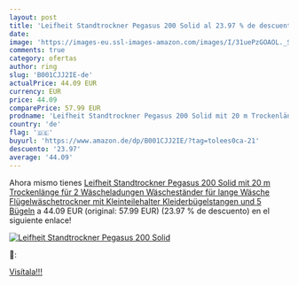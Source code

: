 ```yaml
---
layout: post
title: 'Leifheit Standtrockner Pegasus 200 Solid al 23.97 % de descuento'
date: 
image: 'https://images-eu.ssl-images-amazon.com/images/I/31uePzGOAOL._SL200_.jpg'
comments: true
category: ofertas
author: ring
slug: 'B001CJJ2IE-de'
actualPrice: 44.09 EUR
currency: EUR
price: 44.09
comparePrice: 57.99 EUR
prodname: 'Leifheit Standtrockner Pegasus 200 Solid mit 20 m Trockenlänge für 2 Wäscheladungen  Wäscheständer für lange Wäsche  Flügelwäschetrockner mit Kleinteilehalter  Kleiderbügelstangen und 5 Bügeln'
country: 'de'
flag: '🇩🇪'
buyurl: 'https://www.amazon.de/dp/B001CJJ2IE/?tag=tolees0ca-21'
descuento: '23.97'
average: '44.09'
---
```


Ahora mismo tienes [Leifheit Standtrockner Pegasus 200 Solid mit 20 m Trockenlänge für 2 Wäscheladungen  Wäscheständer für lange Wäsche  Flügelwäschetrockner mit Kleinteilehalter  Kleiderbügelstangen und 5 Bügeln](https://www.amazon.de/dp/B001CJJ2IE/?tag=tolees0ca-21) a 44.09 EUR (original: 57.99 EUR) (23.97 %  de descuento) en el siguiente enlace!

[![Leifheit Standtrockner Pegasus 200 Solid](https://images-eu.ssl-images-amazon.com/images/I/31uePzGOAOL._SL200_.jpg)](https://www.amazon.de/dp/B001CJJ2IE/?tag=tolees0ca-21)

🔎:


[Visítala!!!](https://www.amazon.de/dp/B001CJJ2IE/?tag=tolees0ca-21)
